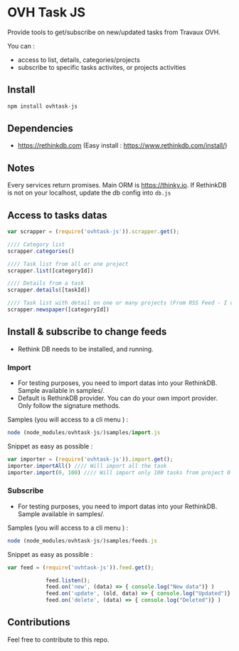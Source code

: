 # OVH Task JS

Provide tools to get/subscribe on new/updated tasks from Travaux OVH.

You can : 
* access to list, details, categories/projects
* subscribe to specific tasks activites, or projects activities

## Install

```javascript
npm install ovhtask-js
```

## Dependencies
* https://rethinkdb.com (Easy install : https://www.rethinkdb.com/install/)

## Notes
Every services return promises.
Main ORM is https://thinky.io. If RethinkDB is not on your localhost, update the db config into `db.js`

## Access to tasks datas
```javascript
var scrapper = (require('ovhtask-js')).scrapper.get();

//// Category list
scrapper.categories()

//// Task list from all or one project
scrapper.list([categoryId])

//// Details from a task
scrapper.details([taskId])

//// Task list with detail on one or many projects (From RSS Feed - I don't like this)
scrapper.newspaper([categoryId])
```

## Install & subscribe to change feeds
* Rethink DB needs to be installed, and running.

### Import
* For testing purposes, you need to import datas into your RethinkDB. Sample available in samples/.
* Default is RethinkDB provider. You can do your own import provider. Only follow the signature methods.

Samples (you will access to a cli menu ) : 
```javascript
node (node_modules/ovhtask-js/)samples/import.js
```

Snippet as easy as possible :
``` javascript
var importer = (require('ovhtask-js')).import.get();
importer.importAll() //// Will import all the task 
importer.import(0, 100) //// Will import only 100 tasks from project 0 (main thread) 
```

### Subscribe
* For testing purposes, you need to import datas into your RethinkDB. Sample available in samples/. 

Samples (you will access to a cli menu ) :
```javascript
node (node_modules/ovhtask-js/)samples/feeds.js
```

Snippet as easy as possible : 
```javascript
var feed = (require('ovhtask-js')).feed.get();

            feed.listen();
            feed.on('new', (data) => { console.log("New data")} )
            feed.on('update', (old, data) => { console.log("Updated")} )
            feed.on('delete', (data) => { console.log("Deleted")} )
```

## Contributions
Feel free to contribute to this repo. 
